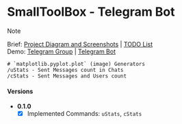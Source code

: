 # SmallToolBox - Telegram Bot

> [!NOTE]
> Brief: [Project Diagram and Screenshots](./readme/SCREENSHOTS.md) | [TODO List](./readme/TODO.md)\
> Demo: [Telegram Group](https://t.me/smalltoolbox) | [Telegram Bot](https://t.me/smalltoolboxbot)

```
# `matplotlib.pyplot.plot` (image) Generators
/uStats - Sent Messages count in Chats
/cStats - Sent Messages and Users count
```

#### Versions
- **0.1.0**
  - [x] Implemented Commands: `uStats`, `cStats`
